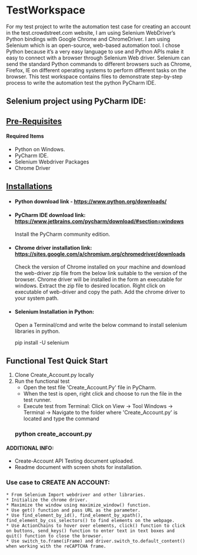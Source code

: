 # TestWorkspace
For my test project to write the automation test case for creating an account in the test.crowdstreet.com website, I am using Selenium WebDriver’s Python bindings with Google Chrome and ChromeDriver.
I am using Selenium which is an open-source, web-based automation tool. I chose Python because it’s a very easy language to use and Python APIs make it easy to connect with a browser through Selenium Web driver. Selenium can send the standard Python commands to different browsers such as Chrome, Firefox, IE on different operating systems to perform different tasks on the browser.
This test workspace contains files to demonstrate step-by-step process to write the automation test the python PyCharm IDE. 

## Selenium project using PyCharm IDE:

## [Pre-Requisites](###Pre-Requisites)
 #### Required Items
*	Python on Windows.
*	PyCharm IDE.
*	Selenium Webdriver Packages
*	Chrome Driver

## [Installations](###Installations)
* #### Python download link - https://www.python.org/downloads/
 
* #### PyCharm IDE download link: https://www.jetbrains.com/pycharm/download/#section=windows
  Install the PyCharm community edition.
  
*  #### Chrome driver installation link: https://sites.google.com/a/chromium.org/chromedriver/downloads
   Check the version of Chrome installed on your machine and download the web-driver zip file from the below link suitable to the version of the browser. Chrome driver will be installed in the form an executable for windows. Extract the zip file to desired location. Right click on executable of web-driver and copy the path. Add the chrome driver to your system path. 
	 
 *  #### Selenium Installation in Python:
    Open a Terminal/cmd and write the below command to install selenium libraries in python.
    
    pip install -U selenium
 
## Functional Test Quick Start
1. Clone Create_Account.py locally
2. Run the functional test
   * Open the test file 'Create_Account.Py' file in PyCharm.
   * When the test is open, right click and choose to run the file in the test runner.
   * Execute test from Terminal: Click on View -> Tool Windows -> Terminal -> Navigate to the folder where 'Create_Account.py' is located and type the command 
   ### python create_account.py
   
#### ADDITIONAL INFO: 
 *	Create-Account API Testing document uploaded.
 *	Readme document with screen shots for installation.

### Use case to CREATE AN ACCOUNT:
	* From Selenium Import webdriver and other libraries.
	* Initialize the chrome driver.
	* Maximize the window using maximize_window() function.
	* Use get() function and pass URL as the parameter.
	* Use find_element_by_id(), find_element_by_xpath(), find_element_by_css_selectors() to find elements on the webpage.
	* Use ActionChains to hover over elements, click() function to click on buttons, send_keys() function to enter text in text boxes and quit() function to close the browser.
	* Use switch_to.frame(iFrame) and driver.switch_to.default_content() when working with the reCAPTCHA frame.




